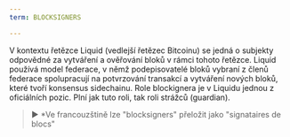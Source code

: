 ```yaml
---
term: BLOCKSIGNERS

---
```

V kontextu řetězce Liquid (vedlejší řetězec Bitcoinu) se jedná o subjekty odpovědné za vytváření a ověřování bloků v rámci tohoto řetězce. Liquid používá model federace, v němž podepisovatelé bloků vybraní z členů federace spolupracují na potvrzování transakcí a vytváření nových bloků, které tvoří konsensus sidechainu. Role blockignera je v Liquidu jednou z oficiálních pozic. Plní jak tuto roli, tak roli strážců (guardian).

> ► *Ve francouzštině lze "blocksigners" přeložit jako "signataires de blocs"